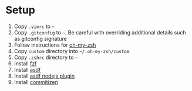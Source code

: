 # Setup
1. Copy `.vimrc` to `~`
2. Copy `.gitconfig` to `~`. Be careful with overriding additional details such as gitconfig signature
3. Follow instructions for [oh-my-zsh](https://github.com/ohmyzsh/ohmyzsh#prerequisites)
4. Copy `custom` directory into `~/.oh-my-zsh/custom`
5. Copy `.zshrc` directory to `~`
6. Install [fzf](https://github.com/junegunn/fzf#installation)
7. Install [asdf](https://asdf-vm.com/guide/getting-started.html#_2-download-asdf)
8. Install [asdf nodejs plugin](https://asdf-vm.com/guide/getting-started.html#_4-install-a-plugin)
9. Install [commitizen](https://github.com/commitizen/cz-cli#conventional-commit-messages-as-a-global-utility)